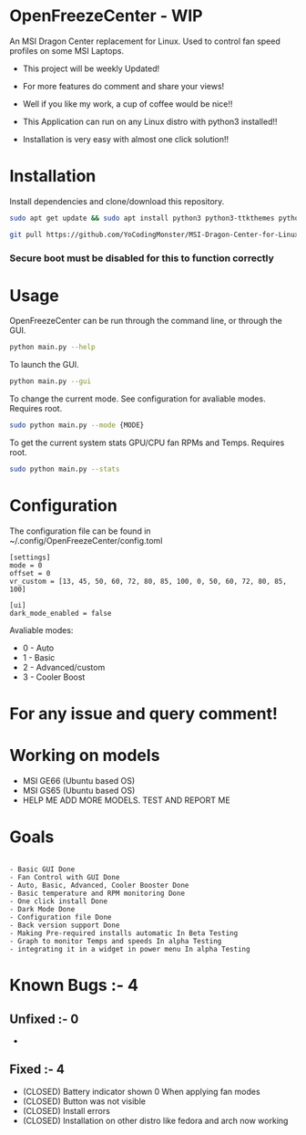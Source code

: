 # OpenFreezeCenter - WIP

An MSI Dragon Center replacement for Linux. Used to control fan speed profiles on some MSI Laptops.

- This project will be weekly Updated!
- For more features do comment and share your views!
- Well if you like my work, a cup of coffee would be nice!!

- This Application can run on any Linux distro with python3 installed!!
- Installation is very easy with almost one click solution!!

# Installation

Install dependencies and clone/download this repository.

```bash
sudo apt get update && sudo apt install python3 python3-ttkthemes python3-tk
```

```bash
git pull https://github.com/YoCodingMonster/MSI-Dragon-Center-for-Linux-OpenFreezeCenter
```

### Secure boot must be disabled for this to function correctly

# Usage

OpenFreezeCenter can be run through the command line, or through the GUI.

```bash
python main.py --help
```

To launch the GUI.

```bash
python main.py --gui
```

To change the current mode. See configuration for avaliable modes. Requires root.

```bash
sudo python main.py --mode {MODE}
```

To get the current system stats GPU/CPU fan RPMs and Temps. Requires root.

```bash
sudo python main.py --stats
```

# Configuration

The configuration file can be found in ~/.config/OpenFreezeCenter/config.toml

```
[settings]
mode = 0
offset = 0
vr_custom = [13, 45, 50, 60, 72, 80, 85, 100, 0, 50, 60, 72, 80, 85, 100]

[ui]
dark_mode_enabled = false
```

Avaliable modes:

- 0 - Auto
- 1 - Basic
- 2 - Advanced/custom
- 3 - Cooler Boost

# For any issue and query comment!

# Working on models

- MSI GE66 (Ubuntu based OS)
- MSI GS65 (Ubuntu based OS)
- HELP ME ADD MORE MODELS. TEST AND REPORT ME

# Goals

```

- Basic GUI Done
- Fan Control with GUI Done
- Auto, Basic, Advanced, Cooler Booster Done
- Basic temperature and RPM monitoring Done
- One click install Done
- Dark Mode Done
- Configuration file Done
- Back version support Done
- Making Pre-required installs automatic In Beta Testing
- Graph to monitor Temps and speeds In alpha Testing
- integrating it in a widget in power menu In alpha Testing

```

# Known Bugs :- 4

## Unfixed :- 0

-

## Fixed :- 4

- (CLOSED) Battery indicator shown 0 When applying fan modes
- (CLOSED) Button was not visible
- (CLOSED) Install errors
- (CLOSED) Installation on other distro like fedora and arch now working

```

```
